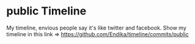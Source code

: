 # public Timeline
My timeline, envious people say it's like twitter and facebook.
Show my timeline in this link => https://github.com/Endika/timeline/commits/public

